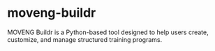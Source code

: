 # moveng-buildr
MOVENG Buildr is a Python-based tool designed to help users create, customize, and manage structured training programs.
